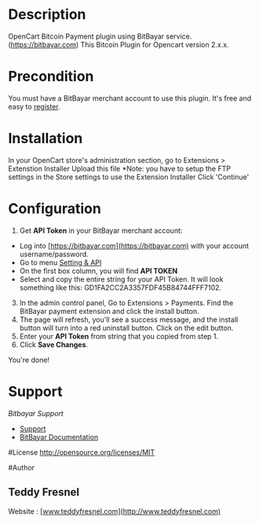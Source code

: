 # Description
OpenCart Bitcoin Payment plugin using BitBayar service. (https://bitbayar.com)
This Bitcoin Plugin for Opencart version 2.x.x.

# Precondition
You must have a BitBayar merchant account to use this plugin. It's free and easy to [register](https://bitbayar.com/register).

# Installation
In your OpenCart store's administration section, go to Extensions > Extenstion Installer Upload this file *Note: you have to setup the FTP settings in the Store settings to use the Extension Installer Click 'Continue'

# Configuration
1. Get **API Token** in your BitBayar merchant account:
  * Log into [https://bitbayar.com](https://bitbayar.com) with your account username/password.
  * Go to menu [Setting & API](https://bitbayar.com/setting)
  * On the first box column, you will find **API TOKEN**
  * Select and copy the entire string for your API Token. It will look something like this: GD1FA2CC2A3357FDF45B84744FFF7102.
3. In the admin control panel, Go to Extensions > Payments. Find the BitBayar payment extension and click the install button.
5. The page will refresh, you'll see a success message, and the install button will turn into a red uninstall button. Click on the edit button.
6. Enter your **API Token** from string that you copied from step 1.
7. Click **Save Changes**.

You're done!





# Support
*Bitbayar Support*
* [Support](https://bitbayar.com/support)
* [BitBayar Documentation](https://bitbayar.com/dev)


#License
http://opensource.org/licenses/MIT

#Author
## Teddy Fresnel
Website : [www.teddyfresnel.com](http://www.teddyfresnel.com)
